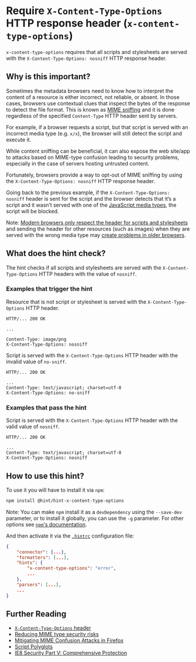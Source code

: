 # Require `X-Content-Type-Options` HTTP response header (`x-content-type-options`)

`x-content-type-options` requires that all scripts and
stylesheets are served with the `X-Content-Type-Options: nosniff`
HTTP response header.

## Why is this important?

Sometimes the metadata browsers need to know how to interpret the
content of a resource is either incorrect, not reliable, or absent.
In those cases, browsers use contextual clues that inspect the bytes
of the response to detect the file format. This is known as [MIME
sniffing][mime sniffing spec] and it is done regardless of the specified
`Content-Type` HTTP header sent by servers.

For example, if a browser requests a script, but that script is served
with an incorrect media type (e.g. `x/x`), the browser will still detect
the script and execute it.

While content sniffing can be beneficial, it can also expose the web
site/app to attacks based on MIME-type confusion leading to security
problems, especially in the case of servers hosting untrusted content.

Fortunately, browsers provide a way to opt-out of MIME sniffing by
using the `X-Content-Type-Options: nosniff` HTTP response header.

Going back to the previous example, if the `X-Content-Type-Options: nosniff`
header is sent for the script and the browser detects that it’s a script
and it wasn’t served with one of the [JavaScript media types][javascript
media types], the script will be blocked.

Note: [Modern browsers only respect the header for scripts and
stylesheets][fetch spec blocking] and sending the header for other
resources (such as images) when they are served with the wrong media
type may [create problems in older browsers][fetch spec issue].

## What does the hint check?

The hint checks if all scripts and stylesheets are served with the
`X-Content-Type-Options` HTTP headers with the value of `nosniff`.

### Examples that **trigger** the hint

Resource that is not script or stylesheet is served with the
`X-Content-Type-Options` HTTP header.

```text
HTTP/... 200 OK

...

Content-Type: image/png
X-Content-Type-Options: nosniff
```

Script is served with the `X-Content-Type-Options` HTTP header
with the invalid value of `no-sniff`.

```text
HTTP/... 200 OK

...
Content-Type: text/javascript; charset=utf-8
X-Content-Type-Options: no-sniff
```

### Examples that **pass** the hint

Script is served with the `X-Content-Type-Options` HTTP header
with the valid value of `nosniff`.

```text
HTTP/... 200 OK

...
Content-Type: text/javascript; charset=utf-8
X-Content-Type-Options: nosniff
```

## How to use this hint?

To use it you will have to install it via `npm`:

```bash
npm install @hint/hint-x-content-type-options
```

Note: You can make `npm` install it as a `devDependency` using the
`--save-dev` parameter, or to install it globally, you can use the
`-g` parameter. For other options see [`npm`'s
documentation](https://docs.npmjs.com/cli/install).

And then activate it via the [`.hintrc`][hintrc] configuration file:

```json
{
    "connector": {...},
    "formatters": [...],
    "hints": {
        "x-content-type-options": "error",
        ...
    },
    "parsers": [...],
    ...
}
```

## Further Reading

* [`X-Content-Type-Options` header](https://fetch.spec.whatwg.org/#x-content-type-options-header)
* [Reducing MIME type security risks](https://msdn.microsoft.com/en-us/library/gg622941.aspx)
* [Mitigating MIME Confusion Attacks in Firefox](https://blog.mozilla.org/security/2016/08/26/mitigating-mime-confusion-attacks-in-firefox/)
* [Script Polyglots](https://blogs.msdn.microsoft.com/ieinternals/2014/11/24/script-polyglots/)
* [IE8 Security Part V: Comprehensive Protection](https://blogs.msdn.microsoft.com/ie/2008/07/02/ie8-security-part-v-comprehensive-protection/)

<!-- Link labels: -->

[fetch spec blocking]: https://fetch.spec.whatwg.org/#should-response-to-request-be-blocked-due-to-nosniff%3F
[fetch spec issue]: https://github.com/whatwg/fetch/issues/395
[javascript media types]: https://html.spec.whatwg.org/multipage/scripting.html#javascript-mime-type
[mime sniffing spec]: https://mimesniff.spec.whatwg.org/
[hintrc]: https://webhint.io/docs/user-guide/further-configuration/hintrc-formats/

<!-- Apache links -->

[apache directory]: https://httpd.apache.org/docs/current/mod/core.html#directory
[header directive]: https://httpd.apache.org/docs/current/mod/mod_headers.html#header
[how to enable apache modules]: https://github.com/h5bp/server-configs-apache/wiki/How-to-enable-Apache-modules
[htaccess is slow]: https://httpd.apache.org/docs/current/howto/htaccess.html#when
[main apache conf file]: https://httpd.apache.org/docs/current/configuring.html#main
[mod_headers]: https://httpd.apache.org/docs/current/mod/mod_headers.html
[mod_mime]: https://httpd.apache.org/docs/current/mod/mod_mime.html

<!-- IIS links -->

[url rewrite]: https://docs.microsoft.com/en-us/iis/extensions/url-rewrite-module/using-the-url-rewrite-module
